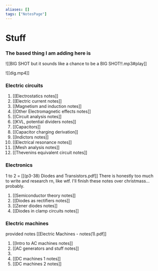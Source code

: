 ```yaml
---
aliases: []
tags: ["NotesPage"]
---
```

# Stuff
### The based thing I am adding here is

![[BIG SHOT but it sounds like a chance to be a BIG SHOT!!.mp3#play]]

![[dig.mp4]]

### Electric circuits
1) [[Electrostatics notes]]
2) [[Electric current notes]]
3) [[Magnetism and induction notes]]
4) [[Other Electromagnetic effects notes]]
5) [[Circuit analysis notes]]
6) [[KVL, potential dividers notes]]
7) [[Capacitors]]
8) [[Capacitor charging derivation]]
9) [[Indictors notes]]
10) [[Electrical resonance notes]]
11) [[Mesh analysis notes]]
12) [[Thevenins equivalent circuit notes]]

### Electronics
1 to 2 = [[(p3-38) Diodes and Transistors.pdf]]
There is honestly too much to write and research rn, like wtf. I'll finish these notes over christmass... probably. 

1) [[Semiconductor theory notes]]
2) [[Diodes as rectifiers notes]]
3) [[Zener diodes notes]]
4) [[Diodes in clamp circuits notes]]

### Electric machines
provided notes [[Electric Machines - notes(1).pdf]]

1) [[Intro to AC machines notes]]
3) [[AC generators and stuff notes]]
4) 
5) [[DC machines 1 notes]]
6) [[DC machines 2 notes]]